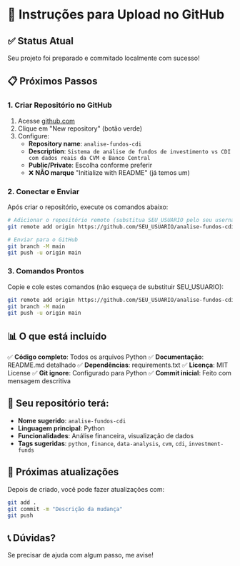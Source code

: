 # 🚀 Instruções para Upload no GitHub

## ✅ Status Atual
Seu projeto foi preparado e commitado localmente com sucesso!

## 📋 Próximos Passos

### 1. Criar Repositório no GitHub
1. Acesse [github.com](https://github.com)
2. Clique em "New repository" (botão verde)
3. Configure:
   - **Repository name**: `analise-fundos-cdi`
   - **Description**: `Sistema de análise de fundos de investimento vs CDI com dados reais da CVM e Banco Central`
   - **Public/Private**: Escolha conforme preferir
   - ❌ **NÃO marque** "Initialize with README" (já temos um)

### 2. Conectar e Enviar
Após criar o repositório, execute os comandos abaixo:

```bash
# Adicionar o repositório remoto (substitua SEU_USUARIO pelo seu username do GitHub)
git remote add origin https://github.com/SEU_USUARIO/analise-fundos-cdi.git

# Enviar para o GitHub
git branch -M main
git push -u origin main
```

### 3. Comandos Prontos
Copie e cole estes comandos (não esqueça de substituir SEU_USUARIO):

```bash
git remote add origin https://github.com/SEU_USUARIO/analise-fundos-cdi.git
git branch -M main
git push -u origin main
```

## 📊 O que está incluído

✅ **Código completo**: Todos os arquivos Python
✅ **Documentação**: README.md detalhado
✅ **Dependências**: requirements.txt
✅ **Licença**: MIT License
✅ **Git ignore**: Configurado para Python
✅ **Commit inicial**: Feito com mensagem descritiva

## 🎯 Seu repositório terá:

- **Nome sugerido**: `analise-fundos-cdi`
- **Linguagem principal**: Python
- **Funcionalidades**: Análise financeira, visualização de dados
- **Tags sugeridas**: `python`, `finance`, `data-analysis`, `cvm`, `cdi`, `investment-funds`

## 🔄 Próximas atualizações

Depois de criado, você pode fazer atualizações com:

```bash
git add .
git commit -m "Descrição da mudança"
git push
```

## 📞 Dúvidas?

Se precisar de ajuda com algum passo, me avise!
